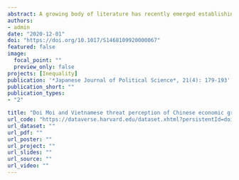```yaml
---
abstract: A growing body of literature has recently emerged establishing that political socialization influences foreign policy preferences of the public. But the empirical domain of this literature has been confined largely to American foreign policy and whether and how this empirical regularity holds in a non-democratic, non-western setting is unknown. Filling this lacuna, this research note studies the Vietnamese public attitudes toward Chinese economic expansion. I argue that Vietnamese citizens who grew up amid Doi Moi (renovation) had a political socialization experience very different from that of the birth cohorts who immediately preceded them. I demonstrate that the traditional ‘socialist brotherhood’ rhetoric that used to moderate otherwise hostile public opinions about China became insignificant through the course of the reform. This abrupt change led to markedly divergent views between the pre- and post-Doi Moi birth groups on China. Using the data from the latest Pew Global Attitude Survey, I demonstrate that Doi Moi increased the Vietnamese public's negative perception of Chinese economic expansion.
authors:
- admin
date: "2020-12-01"
doi: "https://doi.org/10.1017/S1468109920000067"
featured: false
image:
  focal_point: ""
  preview_only: false
projects: [Inequality]
publication: '*Japanese Journal of Political Science*, 21(4): 179-193'
publication_short: ""
publication_types:
- "2"

title: "Doi Moi and Vietnamese threat perception of Chinese economic growth"
url_code: "https://dataverse.harvard.edu/dataset.xhtml?persistentId=doi:10.7910/DVN/RTWKRU"
url_dataset: ""
url_pdf: ""
url_poster: ""
url_project: ""
url_slides: ""
url_source: ""
url_video: ""
---
```

